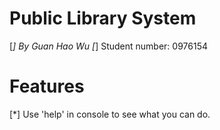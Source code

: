 # Public Library System
[*] By Guan Hao Wu
[*] Student number: 0976154

# Features
[*] Use 'help' in console to see what you can do.